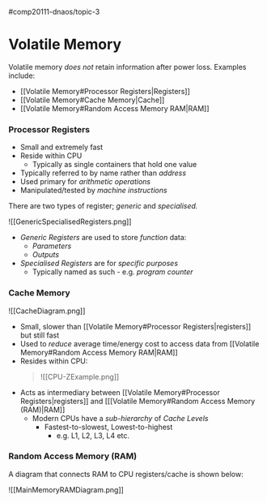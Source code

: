 #comp20111-dnaos/topic-3 
# Volatile Memory

Volatile memory *does not* retain information after power loss. Examples include:

- [[Volatile Memory#Processor Registers|Registers]]
- [[Volatile Memory#Cache Memory|Cache]]
- [[Volatile Memory#Random Access Memory RAM|RAM]]

### Processor Registers

- Small and extremely fast
- Reside within CPU
	- Typically as single containers that hold one value
- Typically referred to by name rather than *address*
- Used primary for *arithmetic operations*
- Manipulated/tested by *machine instructions*

There are two types of register; *generic* and *specialised.*

![[GenericSpecialisedRegisters.png]]

 - *Generic Registers* are used to store *function* data:
	 - *Parameters*
	 - *Outputs*
- *Specialised Registers* are for *specific purposes*
	- Typically named as such - e.g. *program counter*

### Cache Memory
![[CacheDiagram.png]]

- Small, slower than [[Volatile Memory#Processor Registers|registers]] but still fast
- Used to *reduce* average time/energy cost to access data from [[Volatile Memory#Random Access Memory RAM|RAM]] 
- Resides within CPU:
	>![[CPU-ZExample.png]]
- Acts as intermediary between [[Volatile Memory#Processor Registers|registers]] and [[[Volatile Memory#Random Access Memory (RAM)|RAM]]
	- Modern CPUs have a *sub-hierarchy* of *Cache Levels*
		- Fastest-to-slowest, Lowest-to-highest
			- e.g. L1, L2, L3, L4 etc.

### Random Access Memory (RAM)

A diagram that connects RAM to CPU registers/cache is shown below:

![[MainMemoryRAMDiagram.png]]